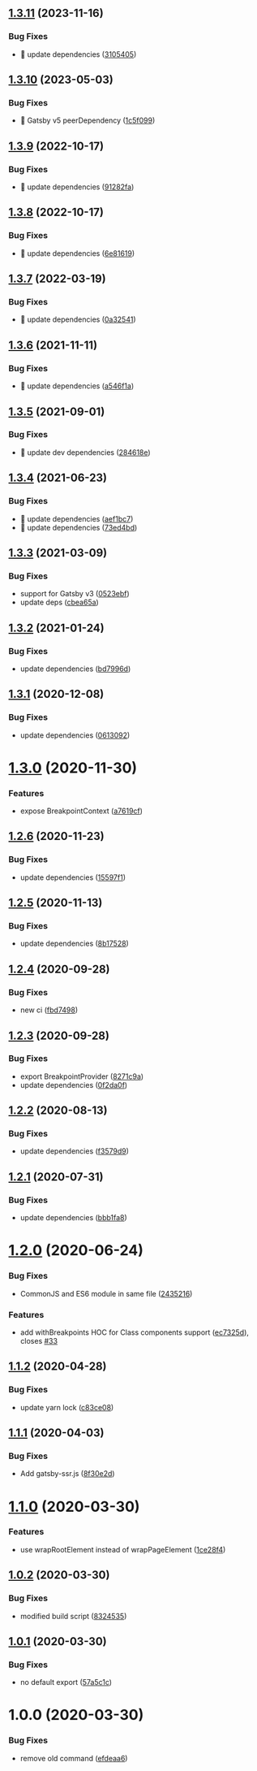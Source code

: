 ## [1.3.11](https://github.com/JimmyBeldone/gatsby-plugin-breakpoints/compare/v1.3.10...v1.3.11) (2023-11-16)


### Bug Fixes

* 🐛 update dependencies ([3105405](https://github.com/JimmyBeldone/gatsby-plugin-breakpoints/commit/31054058410bae4a0b82f620d58222ddac8f0442))

## [1.3.10](https://github.com/JimmyBeldone/gatsby-plugin-breakpoints/compare/v1.3.9...v1.3.10) (2023-05-03)


### Bug Fixes

* 🐛 Gatsby v5 peerDependency ([1c5f099](https://github.com/JimmyBeldone/gatsby-plugin-breakpoints/commit/1c5f099b6fe83a275e6527c0b8f2908f7946672e))

## [1.3.9](https://github.com/JimmyBeldone/gatsby-plugin-breakpoints/compare/v1.3.8...v1.3.9) (2022-10-17)


### Bug Fixes

* 🐛 update dependencies ([91282fa](https://github.com/JimmyBeldone/gatsby-plugin-breakpoints/commit/91282fa945a3cb815c02ae1ba798a27e2ee4efa6))

## [1.3.8](https://github.com/JimmyBeldone/gatsby-plugin-breakpoints/compare/v1.3.7...v1.3.8) (2022-10-17)


### Bug Fixes

* 🐛 update dependencies ([6e81619](https://github.com/JimmyBeldone/gatsby-plugin-breakpoints/commit/6e8161977839ebbc87099a579e53f8c6bab637dc))

## [1.3.7](https://github.com/JimmyBeldone/gatsby-plugin-breakpoints/compare/v1.3.6...v1.3.7) (2022-03-19)


### Bug Fixes

* 🐛 update dependencies ([0a32541](https://github.com/JimmyBeldone/gatsby-plugin-breakpoints/commit/0a325417b550d094535919ff5241b3b85262ed77))

## [1.3.6](https://github.com/JimmyBeldone/gatsby-plugin-breakpoints/compare/v1.3.5...v1.3.6) (2021-11-11)


### Bug Fixes

* 🐛 update dependencies ([a546f1a](https://github.com/JimmyBeldone/gatsby-plugin-breakpoints/commit/a546f1aac0b5a77869e0775109f7e2f75720b008))

## [1.3.5](https://github.com/JimmyBeldone/gatsby-plugin-breakpoints/compare/v1.3.4...v1.3.5) (2021-09-01)


### Bug Fixes

* 🐛 update dev dependencies ([284618e](https://github.com/JimmyBeldone/gatsby-plugin-breakpoints/commit/284618e2cd533169a41a902728e3e518a9089d56))

## [1.3.4](https://github.com/JimmyBeldone/gatsby-plugin-breakpoints/compare/v1.3.3...v1.3.4) (2021-06-23)


### Bug Fixes

* 🐛 update dependencies ([aef1bc7](https://github.com/JimmyBeldone/gatsby-plugin-breakpoints/commit/aef1bc71c3e04c60c19a76d9dc57b117cafc0efd))
* 🐛 update dependencies ([73ed4bd](https://github.com/JimmyBeldone/gatsby-plugin-breakpoints/commit/73ed4bdb834d918a0472589fecf6295c8dccdfe9))

## [1.3.3](https://github.com/JimmyBeldone/gatsby-plugin-breakpoints/compare/v1.3.2...v1.3.3) (2021-03-09)


### Bug Fixes

* support for Gatsby v3 ([0523ebf](https://github.com/JimmyBeldone/gatsby-plugin-breakpoints/commit/0523ebf24ef6145ccc3ca55f72c0349c3d205a75))
* update deps ([cbea65a](https://github.com/JimmyBeldone/gatsby-plugin-breakpoints/commit/cbea65a090cc50c7b670f35ddaddcaf57293897d))

## [1.3.2](https://github.com/JimmyBeldone/gatsby-plugin-breakpoints/compare/v1.3.1...v1.3.2) (2021-01-24)


### Bug Fixes

* update dependencies ([bd7996d](https://github.com/JimmyBeldone/gatsby-plugin-breakpoints/commit/bd7996dafebe89c73e3897f66a0ffe98d3e7c7c1))

## [1.3.1](https://github.com/JimmyBeldone/gatsby-plugin-breakpoints/compare/v1.3.0...v1.3.1) (2020-12-08)


### Bug Fixes

* update dependencies ([0613092](https://github.com/JimmyBeldone/gatsby-plugin-breakpoints/commit/06130924e2fe182be58c216918a26e78f5f0a5cc))

# [1.3.0](https://github.com/JimmyBeldone/gatsby-plugin-breakpoints/compare/v1.2.6...v1.3.0) (2020-11-30)


### Features

* expose BreakpointContext ([a7619cf](https://github.com/JimmyBeldone/gatsby-plugin-breakpoints/commit/a7619cf88d3469f168e422fc31bffa8886ace6be))

## [1.2.6](https://github.com/JimmyBeldone/gatsby-plugin-breakpoints/compare/v1.2.5...v1.2.6) (2020-11-23)


### Bug Fixes

* update dependencies ([15597f1](https://github.com/JimmyBeldone/gatsby-plugin-breakpoints/commit/15597f13ce2cd1067846dc32209aa1e719786856))

## [1.2.5](https://github.com/JimmyBeldone/gatsby-plugin-breakpoints/compare/v1.2.4...v1.2.5) (2020-11-13)


### Bug Fixes

* update dependencies ([8b17528](https://github.com/JimmyBeldone/gatsby-plugin-breakpoints/commit/8b175285da5233300b5771f18ed90b84305b8c79))

## [1.2.4](https://github.com/JimmyBeldone/gatsby-plugin-breakpoints/compare/v1.2.3...v1.2.4) (2020-09-28)


### Bug Fixes

* new ci ([fbd7498](https://github.com/JimmyBeldone/gatsby-plugin-breakpoints/commit/fbd74989a9419381b0073039493cacaa7e245ee3))

## [1.2.3](https://github.com/JimmyBeldone/gatsby-plugin-breakpoints/compare/v1.2.2...v1.2.3) (2020-09-28)


### Bug Fixes

* export BreakpointProvider ([8271c9a](https://github.com/JimmyBeldone/gatsby-plugin-breakpoints/commit/8271c9a074000576eadce0b27e0a5cbd5da8b514))
* update dependencies ([0f2da0f](https://github.com/JimmyBeldone/gatsby-plugin-breakpoints/commit/0f2da0f2af968cd36e16d35e26968dc2be3de095))

## [1.2.2](https://github.com/JimmyBeldone/gatsby-plugin-breakpoints/compare/v1.2.1...v1.2.2) (2020-08-13)


### Bug Fixes

* update dependencies ([f3579d9](https://github.com/JimmyBeldone/gatsby-plugin-breakpoints/commit/f3579d94f99e8ba34ba1bc2da280ab0b200db3ca))

## [1.2.1](https://github.com/JimmyBeldone/gatsby-plugin-breakpoints/compare/v1.2.0...v1.2.1) (2020-07-31)


### Bug Fixes

* update dependencies ([bbb1fa8](https://github.com/JimmyBeldone/gatsby-plugin-breakpoints/commit/bbb1fa87f039da48be6677b1919d706b40ed3708))

# [1.2.0](https://github.com/JimmyBeldone/gatsby-plugin-breakpoints/compare/v1.1.2...v1.2.0) (2020-06-24)


### Bug Fixes

* CommonJS and ES6 module in same file ([2435216](https://github.com/JimmyBeldone/gatsby-plugin-breakpoints/commit/243521623f62c288c00a529d03a459523b5947d9))


### Features

* add withBreakpoints HOC for Class components support ([ec7325d](https://github.com/JimmyBeldone/gatsby-plugin-breakpoints/commit/ec7325da1cf69aa9c316aff345c62d809057128b)), closes [#33](https://github.com/JimmyBeldone/gatsby-plugin-breakpoints/issues/33)

## [1.1.2](https://github.com/JimmyBeldone/gatsby-plugin-breakpoints/compare/v1.1.1...v1.1.2) (2020-04-28)


### Bug Fixes

* update yarn lock ([c83ce08](https://github.com/JimmyBeldone/gatsby-plugin-breakpoints/commit/c83ce08df45a632aedb91925e8654d9b709cb5e8))

## [1.1.1](https://github.com/JimmyBeldone/gatsby-plugin-breakpoints/compare/v1.1.0...v1.1.1) (2020-04-03)


### Bug Fixes

* Add gatsby-ssr.js ([8f30e2d](https://github.com/JimmyBeldone/gatsby-plugin-breakpoints/commit/8f30e2d))

# [1.1.0](https://github.com/JimmyBeldone/gatsby-plugin-breakpoints/compare/v1.0.2...v1.1.0) (2020-03-30)


### Features

* use wrapRootElement instead of wrapPageElement ([1ce28f4](https://github.com/JimmyBeldone/gatsby-plugin-breakpoints/commit/1ce28f4))

## [1.0.2](https://github.com/JimmyBeldone/gatsby-plugin-breakpoints/compare/v1.0.1...v1.0.2) (2020-03-30)


### Bug Fixes

* modified build script ([8324535](https://github.com/JimmyBeldone/gatsby-plugin-breakpoints/commit/8324535))

## [1.0.1](https://github.com/JimmyBeldone/gatsby-plugin-breakpoints/compare/v1.0.0...v1.0.1) (2020-03-30)


### Bug Fixes

* no default export ([57a5c1c](https://github.com/JimmyBeldone/gatsby-plugin-breakpoints/commit/57a5c1c))

# 1.0.0 (2020-03-30)


### Bug Fixes

* remove old command ([efdeaa6](https://github.com/JimmyBeldone/gatsby-plugin-breakpoints/commit/efdeaa6))
